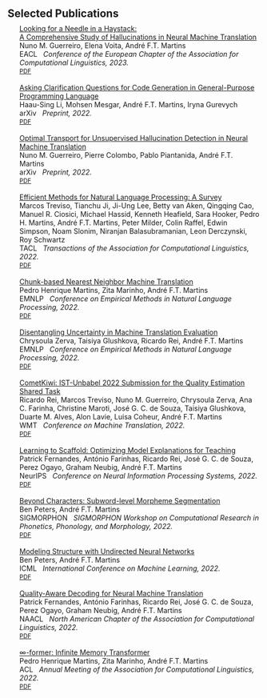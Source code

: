 <span class='line'></span>
<h2 id="publications" style="margin: 2px 0px -5px;">Selected Publications</h2>
<div class="publications">
<ol class="bibliography">

<div class="pub-row">
  <div class="col-sm-15">
      <div class="title"><a href="https://arxiv.org/abs/2208.05309">Looking for a Needle in a Haystack: <br> A Comprehensive Study of Hallucinations in Neural Machine Translation</a></div>
      <div class="author">Nuno M. Guerreiro, Elena Voita, André F.T. Martins</div>
      <div class="periodical" style="position: relative; padding-bottom: 1px;"><span class="badge badge-mine">EACL</span> &nbsp; <em>Conference of the European Chapter of the Association for Computational Linguistics, 2023.</em></div>
    <div class="links">
      <a href="https://arxiv.org/pdf/2208.05309.pdf" class="btn btn-sm z-depth-1" role="button" target="_blank" style="font-size:12px;">PDF</a>
    </div>
  </div>
</div><br>

<div class="pub-row">
  <div class="col-sm-15">
      <div class="title"><a href="https://arxiv.org/abs/2212.09885">Asking Clarification Questions for Code Generation in General-Purpose Programming Language</a></div>
      <div class="author">Haau-Sing Li, Mohsen Mesgar, André F.T. Martins, Iryna Gurevych</div>
      <div class="periodical" style="position: relative; padding-bottom: 1px;"><span class="badge badge-arxiv">arXiv</span> &nbsp; <em>Preprint, 2022.</em>
      </div>
    <div class="links">
      <a href="https://arxiv.org/pdf/2212.09885.pdf" class="btn btn-sm z-depth-1" role="button" target="_blank" style="font-size:12px;">PDF</a>
    </div>
  </div>
</div><br>

<div class="pub-row">
  <div class="col-sm-15">
      <div class="title"><a href="https://arxiv.org/abs/2212.09631">Optimal Transport for Unsupervised Hallucination Detection in Neural Machine Translation</a></div>
      <div class="author">Nuno M. Guerreiro, Pierre Colombo, Pablo Piantanida, André F.T. Martins</div>
      <div class="periodical" style="position: relative; padding-bottom: 1px;"><span class="badge badge-arxiv">arXiv</span> &nbsp; <em>Preprint, 2022.</em>
      </div>
    <div class="links">
      <a href="https://arxiv.org/pdf/2212.09631.pdf" class="btn btn-sm z-depth-1" role="button" target="_blank" style="font-size:12px;">PDF</a>
    </div>
  </div>
</div><br>

<div class="pub-row">
  <div class="col-sm-15">
      <div class="title"><a href="https://arxiv.org/abs/2209.00099">Efficient Methods for Natural Language Processing: A Survey</a></div>
      <div class="author">Marcos Treviso, Tianchu Ji, Ji-Ung Lee, Betty van Aken, Qingqing Cao, Manuel R. Ciosici, Michael Hassid, Kenneth Heafield, Sara Hooker, Pedro H. Martins, André F.T. Martins, Peter Milder, Colin Raffel, Edwin Simpson, Noam Slonim, Niranjan Balasubramanian, Leon Derczynski, Roy Schwartz</div>
      <div class="periodical" style="position: relative; padding-bottom: 1px;"><span class="badge badge-mine">TACL</span> &nbsp; <em>Transactions of the Association for Computational Linguistics, 2022.</em>
      </div>
    <div class="links">
      <a href="https://arxiv.org/pdf/2209.00099.pdf" class="btn btn-sm z-depth-1" role="button" target="_blank" style="font-size:12px;">PDF</a>
    </div>
  </div>
</div><br>

<div class="pub-row">
  <div class="col-sm-15">
      <div class="title"><a href="https://arxiv.org/abs/2205.12230">Chunk-based Nearest Neighbor Machine Translation</a></div>
      <div class="author">Pedro Henrique Martins, Zita Marinho, André F.T. Martins</div>
      <div class="periodical" style="position: relative; padding-bottom: 1px;"><span class="badge badge-mine">EMNLP</span> &nbsp; <em>Conference on Empirical Methods in Natural Language Processing, 2022.</em>
      </div>
    <div class="links">
      <a href="https://arxiv.org/pdf/2205.12230.pdf" class="btn btn-sm z-depth-1" role="button" target="_blank" style="font-size:12px;">PDF</a>
    </div>
  </div>
</div><br>

<div class="pub-row">
  <div class="col-sm-15">
      <div class="title"><a href="https://arxiv.org/abs/2204.06546">Disentangling Uncertainty in Machine Translation Evaluation</a></div>
      <div class="author">Chrysoula Zerva, Taisiya Glushkova, Ricardo Rei, André F.T. Martins</div>
      <div class="periodical" style="position: relative; padding-bottom: 1px;"><span class="badge badge-mine">EMNLP</span> &nbsp; <em>Conference on Empirical Methods in Natural Language Processing, 2022.</em>
      </div>
    <div class="links">
      <a href="https://arxiv.org/pdf/2204.06546.pdf" class="btn btn-sm z-depth-1" role="button" target="_blank" style="font-size:12px;">PDF</a>
    </div>
  </div>
</div><br>

<div class="pub-row">
  <div class="col-sm-15">
      <div class="title"><a href="https://arxiv.org/abs/2209.06243">CometKiwi: IST-Unbabel 2022 Submission for the Quality Estimation Shared Task</a></div>
      <div class="author">Ricardo Rei, Marcos Treviso, Nuno M. Guerreiro, Chrysoula Zerva, Ana C. Farinha, Christine Maroti, José G. C. de Souza, Taisiya Glushkova, Duarte M. Alves, Alon Lavie, Luisa Coheur, André F.T. Martins</div>
      <div class="periodical" style="position: relative; padding-bottom: 1px;"><span class="badge badge-work">WMT</span> &nbsp; <em>Conference on Machine Translation, 2022.</em>
      </div>
    <div class="links">
      <a href="https://arxiv.org/pdf/2209.06243.pdf" class="btn btn-sm z-depth-1" role="button" target="_blank" style="font-size:12px;">PDF</a>
    </div>
  </div>
</div><br>

<div class="pub-row">
  <div class="col-sm-15">
      <div class="title"><a href="https://arxiv.org/abs/2204.10810">Learning to Scaffold: Optimizing Model Explanations for Teaching</a></div>
      <div class="author">Patrick Fernandes, António Farinhas, Ricardo Rei, José G. C. de Souza, Perez Ogayo, Graham Neubig, André F.T. Martins</div>
      <div class="periodical" style="position: relative; padding-bottom: 1px;"><span class="badge badge-mine">NeurIPS</span> &nbsp; <em>Conference on Neural Information Processing Systems, 2022.</em>
      </div>
    <div class="links">
      <a href="https://arxiv.org/pdf/2204.10810.pdf" class="btn btn-sm z-depth-1" role="button" target="_blank" style="font-size:12px;">PDF</a>
    </div>
  </div>
</div><br>

<div class="pub-row">
  <div class="col-sm-15">
      <div class="title"><a href="https://aclanthology.org/2022.sigmorphon-1.14/">Beyond Characters: Subword-level Morpheme Segmentation</a></div>
      <div class="author">Ben Peters, André F.T. Martins</div>
      <div class="periodical" style="position: relative; padding-bottom: 1px;"><span class="badge badge-work">SIGMORPHON</span> &nbsp; <em>SIGMORPHON Workshop on Computational Research in Phonetics, Phonology, and Morphology, 2022.</em>
      </div>
    <div class="links">
      <a href="https://aclanthology.org/2022.sigmorphon-1.14.pdf" class="btn btn-sm z-depth-1" role="button" target="_blank" style="font-size:12px;">PDF</a>
    </div>
  </div>
</div><br>

<div class="pub-row">
  <div class="col-sm-15">
      <div class="title"><a href="https://proceedings.mlr.press/v162/mihaylova22a.html">Modeling Structure with Undirected Neural Networks</a></div>
      <div class="author">Ben Peters, André F.T. Martins</div>
      <div class="periodical" style="position: relative; padding-bottom: 1px;"><span class="badge badge-mine">ICML</span> &nbsp; <em>International Conference on Machine Learning, 2022.</em>
      </div>
    <div class="links">
      <a href="https://proceedings.mlr.press/v162/mihaylova22a/mihaylova22a.pdf" class="btn btn-sm z-depth-1" role="button" target="_blank" style="font-size:12px;">PDF</a>
    </div>
  </div>
</div><br>

<div class="pub-row">
  <div class="col-sm-15">
      <div class="title"><a href="https://arxiv.org/abs/2205.00978">Quality-Aware Decoding for Neural Machine Translation</a></div>
      <div class="author">Patrick Fernandes, António Farinhas, Ricardo Rei, José G. C. de Souza, Perez Ogayo, Graham Neubig, André F.T. Martins</div>
      <div class="periodical" style="position: relative; padding-bottom: 1px;"><span class="badge badge-mine">NAACL</span> &nbsp; <em>North American Chapter of the Association for Computational Linguistics, 2022.</em>
      </div>
    <div class="links">
      <a href="https://arxiv.org/abs/2205.00978" class="btn btn-sm z-depth-1" role="button" target="_blank" style="font-size:12px;">PDF</a>
    </div>
  </div>
</div><br>

<div class="pub-row">
  <div class="col-sm-15">
      <div class="title"><a href="https://aclanthology.org/2022.acl-long.375/">∞-former: Infinite Memory Transformer</a></div>
      <div class="author">Pedro Henrique Martins, Zita Marinho, André F.T. Martins</div>
      <div class="periodical" style="position: relative; padding-bottom: 1px;"><span class="badge badge-mine">ACL</span> &nbsp; <em>Annual Meeting of the Association for Computational Linguistics, 2022.</em>
      </div>
    <div class="links">
      <a href="https://aclanthology.org/2022.acl-long.375.pdf" class="btn btn-sm z-depth-1" role="button" target="_blank" style="font-size:12px;">PDF</a>
    </div>
  </div>
</div><br>
<span class='line'></span>
</ol>
</div>